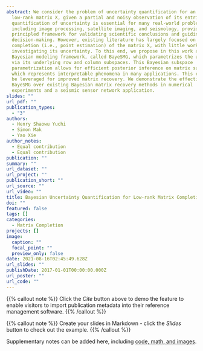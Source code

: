 ```yaml
---
abstract: We consider the problem of uncertainty quantification for an unknown
  low-rank matrix X, given a partial and noisy observation of its entries. This
  quantification of uncertainty is essential for many real-world problems,
  including image processing, satellite imaging, and seismology, providing a
  principled framework for validating scientific conclusions and guiding
  decision-making. However, existing literature has largely focused on the
  completion (i.e., point estimation) of the matrix X, with little work on
  investigating its uncertainty. To this end, we propose in this work a new
  Bayesian modeling framework, called BayeSMG, which parametrizes the unknown X
  via its underlying row and column subspaces. This Bayesian subspace
  parametrization allows for efficient posterior inference on matrix subspaces,
  which represents interpretable phenomena in many applications. This can then
  be leveraged for improved matrix recovery. We demonstrate the effectiveness of
  BayeSMG over existing Bayesian matrix recovery methods in numerical
  experiments and a seismic sensor network application.
slides: ""
url_pdf: ""
publication_types:
  - "3"
authors:
  - Henry Shaowu Yuchi
  - Simon Mak
  - Yao Xie
author_notes:
  - Equal contribution
  - Equal contribution
publication: ""
summary: ""
url_dataset: ""
url_project: ""
publication_short: ""
url_source: ""
url_video: ""
title: Bayesian Uncertainty Quantification for Low-rank Matrix Completion
doi: ""
featured: false
tags: []
categories:
  - Matrix Completion
projects: []
image:
  caption: ""
  focal_point: ""
  preview_only: false
date: 2021-08-16T02:45:49.628Z
url_slides: ""
publishDate: 2017-01-01T00:00:00.000Z
url_poster: ""
url_code: ""
---
```


{{% callout note %}}
Click the *Cite* button above to demo the feature to enable visitors to import publication metadata into their reference management software.
{{% /callout %}}

{{% callout note %}}
Create your slides in Markdown - click the *Slides* button to check out the example.
{{% /callout %}}

Supplementary notes can be added here, including [code, math, and images](https://wowchemy.com/docs/writing-markdown-latex/).
